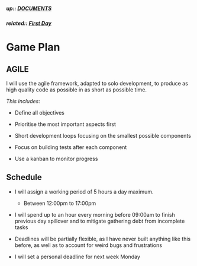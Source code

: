 ##### up:: [DOCUMENTS](../mocs/documents.md)

##### related:: [First Day](../days/28Sept2023.md)

# Game Plan

## AGILE

I will use the agile framework, adapted to solo development, to produce as high quality code as possible in as short as possible time.

*This includes*:

- Define all objectives

- Prioritise the most important aspects first

- Short development loops focusing on the smallest possible components

- Focus on building tests after each component

- Use a kanban to monitor progress

## Schedule

- I will assign a working period of 5 hours a day maximum. 
  
  - Between 12:00pm to 17:00pm

- I will spend up to an hour every morning before 09:00am to finish previous day spillover and to mitigate gathering debt from incomplete tasks

- Deadlines will be partially flexible, as I have never built anything like this before, as well as to account for weird bugs and frustrations

- I will set a personal deadline for next week Monday
